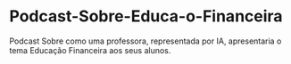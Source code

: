 # Podcast-Sobre-Educa-o-Financeira
Podcast Sobre como uma professora, representada por IA, apresentaria o tema Educação Financeira aos seus alunos.
